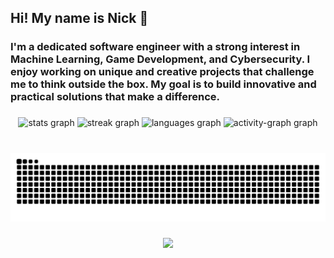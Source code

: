 <h2 align="left">Hi! My name is Nick 👋</h2>

###

<h3 align="left">I'm a dedicated software engineer with a strong interest in Machine Learning, Game Development, and Cybersecurity. I enjoy working on unique and creative projects that challenge me to think outside the box. My goal is to build innovative and practical solutions that make a difference.</h3>

###

<div align="center">
  <img src="https://github-readme-stats.vercel.app/api?username=crowsyndrome&hide_title=false&hide_rank=false&show_icons=true&include_all_commits=true&count_private=true&disable_animations=false&theme=github_dark&locale=en&hide_border=true" height="150" alt="stats graph"  />
  <img src="https://streak-stats.demolab.com?user=crowsyndrome&locale=en&mode=daily&theme=github_dark&hide_border=true&border_radius=5" height="150" alt="streak graph"  />
  <img src="https://github-readme-stats.vercel.app/api/top-langs?username=crowsyndrome&locale=en&hide_title=false&layout=compact&card_width=320&langs_count=5&theme=github_dark&hide_border=true" height="150" alt="languages graph"  />
  <img src="https://github-readme-activity-graph.vercel.app/graph?username=crowsyndrome&theme=github-dark&area=true&hide_border=true&hide_title=false" height="150" alt="activity-graph graph"  />
</div>

###

<br clear="both">

<img src="https://raw.githubusercontent.com/crowsyndrome/crowsyndrome/output/snake.svg" alt="Snake animation" />

###

<div align="center">
  <img height="200" src="https://i.imgur.com/XbiZX6z.png"  />
</div>

###
